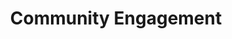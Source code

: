 ---
title: Community Engagement 
order: 3
description: Join a global community dedicated to sharing expertise and spreading the word about building on Substrate and Polkadot.
---